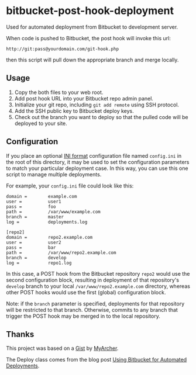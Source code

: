 bitbucket-post-hook-deployment
==============================

Used for automated deployment from Bitbucket to development server.

When code is pushed to Bitbucket, the post hook will invoke this url:

	http://git:pass@yourdomain.com/git-hook.php

then this script will pull down the appropriate branch and merge locally.

## Usage

1. Copy the both files to your web root.
2. Add post hook URL into your Bitbucket repo admin panel.
3. Initialize your git repo, including `git add remote` using SSH protocol.
4. Add the SSH public key to Bitbucket deploy keys.
5. Check out the branch you want to deploy so that the pulled code will be deployed to your site.

## Configuration

If you place an optional [INI format](http://en.wikipedia.org/wiki/Ini_file) configuration file named `config.ini` in the root of this directory, it may be used to set the configuration parameters to match your particular deployment case. In this way, you can use this one script to manage multiple deployments.

For example, your `config.ini` file could look like this:

	domain =        example.com
	user =          user1
	pass =          foo
	path =          /var/www/example.com
	branch =       	master
	log =           deployments.log

	[repo2]
	domain =        repo2.example.com
	user =          user2
	pass =          bar
	path =          /var/www/repo2.example.com
	branch =        develop
	log =           repo1.log

In this case, a POST hook from the Bitbucket repository `repo2` would use the second configuration block, resulting in deployment of that repository's `develop` branch to your local `/var/www/repo2.example.com` directory, whereas other POST hooks would use the first (global) configuration block.

Note: if the `branch` parameter is specified, deployments for that repository will be restricted to that branch. Otherwise, commits to any branch that trigger the POST hook may be merged in to the local repository.

## Thanks

This project was based on a [Gist](https://gist.github.com/mytharcher/9138422) by [MyArcher](https://github.com/mytharcher).

The Deploy class comes from the blog post [Using Bitbucket for Automated Deployments](http://brandonsummers.name/blog/2012/02/10/using-bitbucket-for-automated-deployments/).
